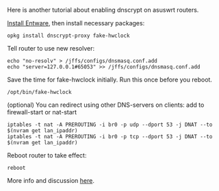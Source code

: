 Here is another tutorial about enabling dnscrypt on asuswrt routers.

[Install Entware](https://github.com/RMerl/asuswrt-merlin/wiki/Entware#the-easy-way), then install necessary packages:

```
opkg install dnscrypt-proxy fake-hwclock
```

Tell router to use new resolver:
```
echo "no-resolv" > /jffs/configs/dnsmasq.conf.add
echo "server=127.0.0.1#65053" >> /jffs/configs/dnsmasq.conf.add
```

Save the time for fake-hwclock initially.  Run this once before you reboot.
```
/opt/bin/fake-hwclock
```


(optional) You can redirect using other DNS-servers on clients:
add to firewall-start or nat-start
```
iptables -t nat -A PREROUTING -i br0 -p udp --dport 53 -j DNAT --to $(nvram get lan_ipaddr)
iptables -t nat -A PREROUTING -i br0 -p tcp --dport 53 -j DNAT --to $(nvram get lan_ipaddr)
```

Reboot router to take effect:
```
reboot
```

More info and discussion [here](http://www.snbforums.com/threads/dnscrypt-from-opendns.11645/).